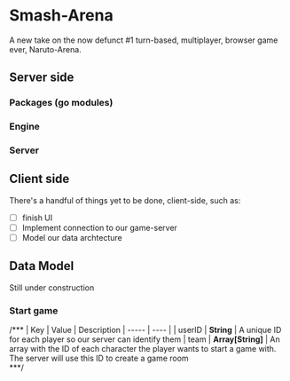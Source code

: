 # Smash-Arena
A new take on the now defunct #1 turn-based, multiplayer, browser game ever, Naruto-Arena.

## Server side
### Packages (go modules)
### Engine
### Server 

## Client side
There's a handful of things yet to be done, client-side, such as:
- [ ] finish UI
- [ ] Implement connection to our game-server
- [ ] Model our data archtecture   

## Data Model
Still under construction
### Start game

/***
| Key | Value | Description
| ----- | ---- |
| userID | **String** | A unique ID for each player so our server can identify them
| team | **Array[String]** | An array with the ID of each character the player wants to start a game with. The server will use this ID to create a game room  
***/